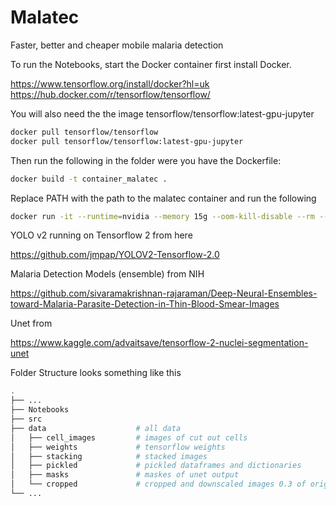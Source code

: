 # Malatec
Faster, better and cheaper mobile malaria detection

To run the Notebooks, start the Docker container first install Docker. 

https://www.tensorflow.org/install/docker?hl=uk \
https://hub.docker.com/r/tensorflow/tensorflow/

You will also need the the image tensorflow/tensorflow:latest-gpu-jupyter

```bash
docker pull tensorflow/tensorflow
docker pull tensorflow/tensorflow:latest-gpu-jupyter
```

Then run the following in the folder were you have the Dockerfile:

```bash
docker build -t container_malatec .
```
Replace PATH with the path to the malatec container and run the following
```bash
docker run -it --runtime=nvidia --memory 15g --oom-kill-disable --rm --name tf_malatec -v {PATH}/malatec:/tf -p 8888:8888/tcp -p 6006:6006/tcp container_malatec:latest 
```
YOLO v2 running on Tensorflow 2 from here

https://github.com/jmpap/YOLOV2-Tensorflow-2.0

Malaria Detection Models (ensemble) from NIH

https://github.com/sivaramakrishnan-rajaraman/Deep-Neural-Ensembles-toward-Malaria-Parasite-Detection-in-Thin-Blood-Smear-Images

Unet from

https://www.kaggle.com/advaitsave/tensorflow-2-nuclei-segmentation-unet

Folder Structure looks something like this

```bash
.
├── ... 
├── Notebooks
├── src
├── data                    # all data
│   ├── cell_images         # images of cut out cells
│   ├── weights             # tensorflow weights
│   ├── stacking            # stacked images
│   ├── pickled             # pickled dataframes and dictionaries
│   ├── masks               # maskes of unet output
│   └── cropped             # cropped and downscaled images 0.3 of original
└── ...
```









